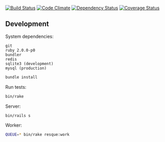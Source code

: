 [![Build Status](https://travis-ci.org/chasetopher/higgins.png?branch=master)](https://travis-ci.org/chasetopher/higgins)
[![Code Climate](https://codeclimate.com/github/chasetopher/higgins.png)](https://codeclimate.com/github/chasetopher/higgins)
[![Dependency Status](https://gemnasium.com/chasetopher/higgins.png)](https://gemnasium.com/chasetopher/higgins)
[![Coverage Status](https://coveralls.io/repos/chasetopher/higgins/badge.png?branch=master)](https://coveralls.io/r/chasetopher/higgins)

Development
-----------

System dependencies:
```
git
ruby 2.0.0-p0
bundler
redis
sqlite3 (development)
mysql (production)
```

```bash
bundle install
```

Run tests:
```bash
bin/rake
```

Server:
```bash
bin/rails s
```

Worker:
```bash
QUEUE=* bin/rake resque:work
```
